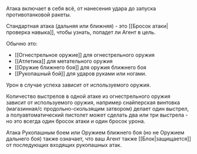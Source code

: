 Атака включает в себя всё, от нанесения удара до запуска противотанковой ракеты. 

Стандартная атака (дальняя или ближняя) - это [[Бросок атаки|проверка навыка]], чтобы узнать, попадет ли Агент в цель. 

Обычно это:

- [[Огнестрельное оружие]] для огнестрельного оружия
- [[Атлетика]] для метательного оружия
- [[Оружие ближнего боя]] для оружия ближнего боя
- [[Рукопашный бой]] для ударов руками или ногами. 

Урон в случае успеха зависит от используемого оружия.

Количество выстрелов в одной атаке из огнестрельного оружия зависит от используемого оружия, например снайперская винтовка (магазинная/с продольно-скользящим затвором) делает один выстрел, а полуавтоматический пистолет может сделать два или три выстрела - но это всегда один бросок атаки и один бросок урона. 

Атака Рукопашным боем или Оружием ближнего боя (но не Оружием дальнего боя) также означает, что ваш Агент также [[Блок|защищается]] от последующих входящих рукопашных атак.


